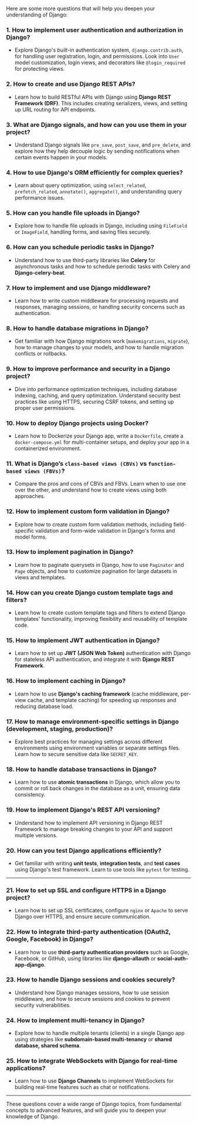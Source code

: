 Here are some more questions that will help you deepen your understanding of Django:

### **1. How to implement user authentication and authorization in Django?**
   - Explore Django's built-in authentication system, `django.contrib.auth`, for handling user registration, login, and permissions. Look into `User` model customization, login views, and decorators like `@login_required` for protecting views.

### **2. How to create and use Django REST APIs?**
   - Learn how to build RESTful APIs with Django using **Django REST Framework (DRF)**. This includes creating serializers, views, and setting up URL routing for API endpoints.

### **3. What are Django signals, and how can you use them in your project?**
   - Understand Django signals like `pre_save`, `post_save`, and `pre_delete`, and explore how they help decouple logic by sending notifications when certain events happen in your models.

### **4. How to use Django's ORM efficiently for complex queries?**
   - Learn about query optimization, using `select_related`, `prefetch_related`, `annotate()`, `aggregate()`, and understanding query performance issues.

### **5. How can you handle file uploads in Django?**
   - Explore how to handle file uploads in Django, including using `FileField` or `ImageField`, handling forms, and saving files securely.

### **6. How can you schedule periodic tasks in Django?**
   - Understand how to use third-party libraries like **Celery** for asynchronous tasks and how to schedule periodic tasks with Celery and **Django-celery-beat**.

### **7. How to implement and use Django middleware?**
   - Learn how to write custom middleware for processing requests and responses, managing sessions, or handling security concerns such as authentication.

### **8. How to handle database migrations in Django?**
   - Get familiar with how Django migrations work (`makemigrations`, `migrate`), how to manage changes to your models, and how to handle migration conflicts or rollbacks.

### **9. How to improve performance and security in a Django project?**
   - Dive into performance optimization techniques, including database indexing, caching, and query optimization. Understand security best practices like using HTTPS, securing CSRF tokens, and setting up proper user permissions.

### **10. How to deploy Django projects using Docker?**
   - Learn how to Dockerize your Django app, write a `Dockerfile`, create a `docker-compose.yml` for multi-container setups, and deploy your app in a containerized environment.

### **11. What is Django’s `class-based views (CBVs)` vs `function-based views (FBVs)`?**
   - Compare the pros and cons of CBVs and FBVs. Learn when to use one over the other, and understand how to create views using both approaches.

### **12. How to implement custom form validation in Django?**
   - Explore how to create custom form validation methods, including field-specific validation and form-wide validation in Django's forms and model forms.

### **13. How to implement pagination in Django?**
   - Learn how to paginate querysets in Django, how to use `Paginator` and `Page` objects, and how to customize pagination for large datasets in views and templates.

### **14. How can you create Django custom template tags and filters?**
   - Learn how to create custom template tags and filters to extend Django templates' functionality, improving flexibility and reusability of template code.

### **15. How to implement JWT authentication in Django?**
   - Learn how to set up **JWT (JSON Web Token)** authentication with Django for stateless API authentication, and integrate it with **Django REST Framework**.

### **16. How to implement caching in Django?**
   - Learn how to use **Django's caching framework** (cache middleware, per-view cache, and template caching) for speeding up responses and reducing database load.

### **17. How to manage environment-specific settings in Django (development, staging, production)?**
   - Explore best practices for managing settings across different environments using environment variables or separate settings files. Learn how to secure sensitive data like `SECRET_KEY`.

### **18. How to handle database transactions in Django?**
   - Learn how to use **atomic transactions** in Django, which allow you to commit or roll back changes in the database as a unit, ensuring data consistency.

### **19. How to implement Django's REST API versioning?**
   - Understand how to implement API versioning in Django REST Framework to manage breaking changes to your API and support multiple versions.

### **20. How can you test Django applications efficiently?**
   - Get familiar with writing **unit tests**, **integration tests**, and **test cases** using Django's test framework. Learn to use tools like `pytest` for testing.

---

### **21. How to set up SSL and configure HTTPS in a Django project?**
   - Learn how to set up SSL certificates, configure `nginx` or `Apache` to serve Django over HTTPS, and ensure secure communication.

### **22. How to integrate third-party authentication (OAuth2, Google, Facebook) in Django?**
   - Learn how to use **third-party authentication providers** such as Google, Facebook, or GitHub, using libraries like **django-allauth** or **social-auth-app-django**.

### **23. How to handle Django sessions and cookies securely?**
   - Understand how Django manages sessions, how to use session middleware, and how to secure sessions and cookies to prevent security vulnerabilities.

### **24. How to implement multi-tenancy in Django?**
   - Explore how to handle multiple tenants (clients) in a single Django app using strategies like **subdomain-based multi-tenancy** or **shared database, shared schema**.

### **25. How to integrate WebSockets with Django for real-time applications?**
   - Learn how to use **Django Channels** to implement WebSockets for building real-time features such as chat or notifications.

---

These questions cover a wide range of Django topics, from fundamental concepts to advanced features, and will guide you to deepen your knowledge of Django.

